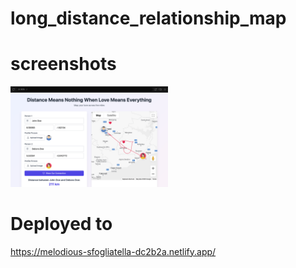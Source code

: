 # long_distance_relationship_map

# screenshots
<img src="screenshots/1.png" width="50%">

# Deployed to 
https://melodious-sfogliatella-dc2b2a.netlify.app/